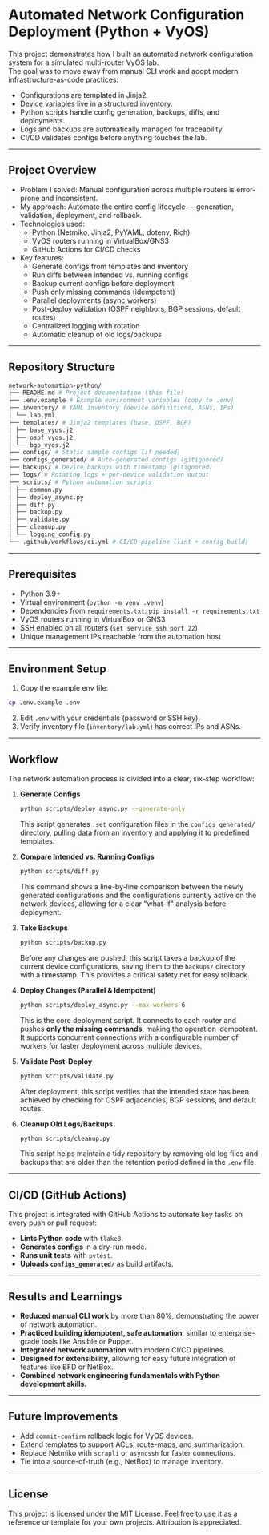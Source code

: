 # Automated Network Configuration Deployment (Python + VyOS)

This project demonstrates how I built an automated network configuration system for a simulated multi-router VyOS lab.  
The goal was to move away from manual CLI work and adopt modern infrastructure-as-code practices:
- Configurations are templated in Jinja2.  
- Device variables live in a structured inventory.  
- Python scripts handle config generation, backups, diffs, and deployments.  
- Logs and backups are automatically managed for traceability.  
- CI/CD validates configs before anything touches the lab.

---

## Project Overview
- Problem I solved: Manual configuration across multiple routers is error-prone and inconsistent.  
- My approach: Automate the entire config lifecycle — generation, validation, deployment, and rollback.  
- Technologies used:
  - Python (Netmiko, Jinja2, PyYAML, dotenv, Rich)
  - VyOS routers running in VirtualBox/GNS3
  - GitHub Actions for CI/CD checks
- Key features:
  - Generate configs from templates and inventory
  - Run diffs between intended vs. running configs
  - Backup current configs before deployment
  - Push only missing commands (idempotent)
  - Parallel deployments (async workers)
  - Post-deploy validation (OSPF neighbors, BGP sessions, default routes)
  - Centralized logging with rotation
  - Automatic cleanup of old logs/backups

---

## Repository Structure
```bash
network-automation-python/
├── README.md # Project documentation (this file)
├── .env.example # Example environment variables (copy to .env)
├── inventory/ # YAML inventory (device definitions, ASNs, IPs)
│ └── lab.yml
├── templates/ # Jinja2 templates (base, OSPF, BGP)
│ ├── base_vyos.j2
│ ├── ospf_vyos.j2
│ └── bgp_vyos.j2
├── configs/ # Static sample configs (if needed)
├── configs_generated/ # Auto-generated configs (gitignored)
├── backups/ # Device backups with timestamp (gitignored)
├── logs/ # Rotating logs + per-device validation output
├── scripts/ # Python automation scripts
│ ├── common.py
│ ├── deploy_async.py
│ ├── diff.py
│ ├── backup.py
│ ├── validate.py
│ ├── cleanup.py
│ └── logging_config.py
└── .github/workflows/ci.yml # CI/CD pipeline (lint + config build)
```

---

## Prerequisites
- Python 3.9+  
- Virtual environment (`python -m venv .venv`)  
- Dependencies from `requirements.txt`:
      `pip install -r requirements.txt`
- VyOS routers running in VirtualBox or GNS3  
- SSH enabled on all routers (`set service ssh port 22`)  
- Unique management IPs reachable from the automation host

---

## Environment Setup
1. Copy the example env file:
 ```bash
 cp .env.example .env
```
2. Edit `.env` with your credentials (password or SSH key).
3. Verify inventory file (`inventory/lab.yml`) has correct IPs and ASNs.

---

## Workflow

The network automation process is divided into a clear, six-step workflow:

1.  **Generate Configs**
    ```bash
    python scripts/deploy_async.py --generate-only
    ```
    This script generates `.set` configuration files in the `configs_generated/` directory, pulling data from an inventory and applying it to predefined templates.

2.  **Compare Intended vs. Running Configs**
    ```bash
    python scripts/diff.py
    ```
    This command shows a line-by-line comparison between the newly generated configurations and the configurations currently active on the network devices, allowing for a clear "what-if" analysis before deployment.

3.  **Take Backups**
    ```bash
    python scripts/backup.py
    ```
    Before any changes are pushed, this script takes a backup of the current device configurations, saving them to the `backups/` directory with a timestamp. This provides a critical safety net for easy rollback.

4.  **Deploy Changes (Parallel & Idempotent)**
    ```bash
    python scripts/deploy_async.py --max-workers 6
    ```
    This is the core deployment script. It connects to each router and pushes **only the missing commands**, making the operation idempotent. It supports concurrent connections with a configurable number of workers for faster deployment across multiple devices.

5.  **Validate Post-Deploy**
    ```bash
    python scripts/validate.py
    ```
    After deployment, this script verifies that the intended state has been achieved by checking for OSPF adjacencies, BGP sessions, and default routes.

6.  **Cleanup Old Logs/Backups**
    ```bash
    python scripts/cleanup.py
    ```
    This script helps maintain a tidy repository by removing old log files and backups that are older than the retention period defined in the `.env` file.

---

## CI/CD (GitHub Actions)

This project is integrated with GitHub Actions to automate key tasks on every push or pull request:

* **Lints Python code** with `flake8`.
* **Generates configs** in a dry-run mode.
* **Runs unit tests** with `pytest`.
* **Uploads `configs_generated/`** as build artifacts.

---

## Results and Learnings

* **Reduced manual CLI work** by more than 80%, demonstrating the power of network automation.
* **Practiced building idempotent, safe automation**, similar to enterprise-grade tools like Ansible or Puppet.
* **Integrated network automation** with modern CI/CD pipelines.
* **Designed for extensibility**, allowing for easy future integration of features like BFD or NetBox.
* **Combined network engineering fundamentals with Python development skills.**

---

## Future Improvements

* Add `commit-confirm` rollback logic for VyOS devices.
* Extend templates to support ACLs, route-maps, and summarization.
* Replace Netmiko with `scrapli` or `asyncssh` for faster connections.
* Tie into a source-of-truth (e.g., NetBox) to manage inventory.

---

## License

This project is licensed under the MIT License. Feel free to use it as a reference or template for your own projects. Attribution is appreciated.
